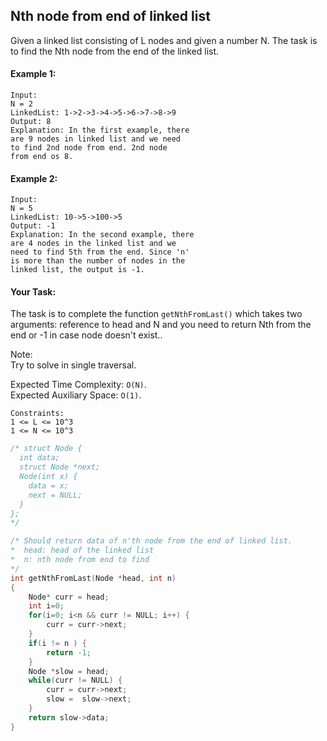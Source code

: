 ## Nth node from end of linked list

Given a linked list consisting of L nodes and given a number N. The task is to find the Nth node from the end of the linked list.

#### Example 1:

```
Input:
N = 2
LinkedList: 1->2->3->4->5->6->7->8->9
Output: 8
Explanation: In the first example, there
are 9 nodes in linked list and we need
to find 2nd node from end. 2nd node
from end os 8.
```

#### Example 2:

```
Input:
N = 5
LinkedList: 10->5->100->5
Output: -1
Explanation: In the second example, there
are 4 nodes in the linked list and we
need to find 5th from the end. Since 'n'
is more than the number of nodes in the
linked list, the output is -1.
```

#### Your Task:

The task is to complete the function `getNthFromLast()` which takes two arguments: reference to head and N and you need to return Nth from the end or -1 in case node doesn't exist..

Note:  
Try to solve in single traversal.

Expected Time Complexity: `O(N)`.  
Expected Auxiliary Space: `O(1)`.

```
Constraints:
1 <= L <= 10^3
1 <= N <= 10^3
```

```c++
/* struct Node {
  int data;
  struct Node *next;
  Node(int x) {
    data = x;
    next = NULL;
  }
};
*/

/* Should return data of n'th node from the end of linked list.
*  head: head of the linked list
*  n: nth node from end to find
*/
int getNthFromLast(Node *head, int n)
{
    Node* curr = head;
    int i=0;
    for(i=0; i<n && curr != NULL; i++) {
        curr = curr->next;
    }
    if(i != n ) {
        return -1;
    }
    Node *slow = head;
    while(curr != NULL) {
        curr = curr->next;
        slow =  slow->next;
    }
    return slow->data;
}

```
